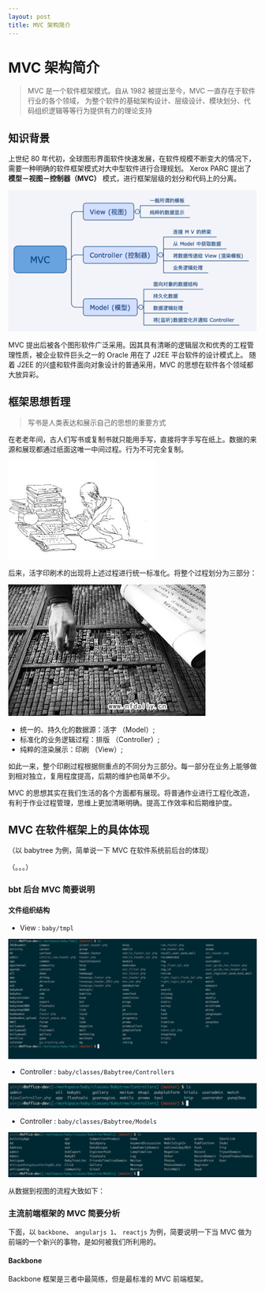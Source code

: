 ```yaml
---
layout: post
title: MVC 架构简介
---
```


# MVC 架构简介

> MVC 是一个软件框架模式。自从 1982 被提出至今，MVC 一直存在于软件行业的各个领域，
为整个软件的基础架构设计、层级设计、模块划分、代码组织逻辑等等行为提供有力的理论支持

## 知识背景

上世纪 80 年代初，全球图形界面软件快速发展，在软件规模不断变大的情况下，需要一种明确的软件框架模式对大中型软件进行合理规划。
Xerox PARC 提出了 **模型－视图－控制器（MVC）** 模式，进行框架层级的划分和代码上的分离。

![MVC frame](/img/mvc/1.png)

MVC 提出后被各个图形软件广泛采用。因其具有清晰的逻辑层次和优秀的工程管理性质，被企业软件巨头之一的 Oracle 用在了 J2EE 平台软件的设计模式上。
随着 J2EE 的兴盛和软件面向对象设计的普通采用，MVC 的思想在软件各个领域都大放异彩。

## 框架思想哲理

> 写书是人类表达和展示自己的思想的重要方式

在老老年间，古人们写书或复制书就只能用手写，直接将字手写在纸上。数据的来源和展现都通过纸面这唯一中间过程。行为不可完全复制。

![MVC frame](/img/mvc/2.jpg)

后来，活字印刷术的出现将上述过程进行统一标准化。将整个过程划分为三部分： 

![MVC frame](/img/mvc/3.jpg)

* 统一的、持久化的数据源：活字 （Model）;
* 标准化的业务逻辑过程：排版 （Controller）;
* 纯粹的渲染展示：印刷 （View）;

如此一来，整个印刷过程根据侧重点的不同分为三部分。每一部分在业务上能够做到相对独立，复用程度提高，后期的维护也简单不少。

MVC 的思想其实在我们生活的各个方面都有展现。将普通作业进行工程化改造，有利于作业过程管理，思维上更加清晰明确。提高工作效率和后期维护度。

## MVC 在软件框架上的具体体现

（以 babytree 为例，简单说一下 MVC 在软件系统前后台的体现）

（。。。）

### bbt 后台 MVC 简要说明

#### 文件组织结构

* View : `baby/tmpl`

![MVC frame](/img/mvc/4.png)

* Controller : `baby/classes/Babytree/Controllers`

![MVC frame](/img/mvc/5.png)

* Controller : `baby/classes/Babytree/Models`

![MVC frame](/img/mvc/6.png)

从数据到视图的流程大致如下：

### 主流前端框架的 MVC 简要分析

下面，以 `backbone`、 `angularjs 1`、 `reactjs` 为例，简要说明一下当 MVC 做为前端的一个新兴的事物，是如何被我们所利用的。

#### Backbone

Backbone 框架是三者中最简练，但是最标准的 MVC 前端框架。








